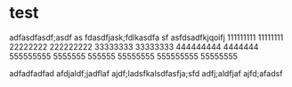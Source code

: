 # test
adfasdfasdf;asdf
as
fdasdfjask;fdlkasdfa
sf
asfdsadfkjqoifj
111111111
11111111
22222222
222222222
33333333
33333333
444444444
4444444
555555555
5555555
555555
55555555
555555555
55555555

adfadfadfad
afdjaldf;jadflaf
ajdf;ladsfkalsdfasfja;sfd
adfj;aldfjaf
ajfd;afadsf

